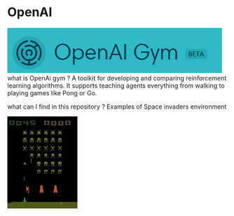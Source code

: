 # OpenAI
![alt tag](https://github.com/SoyGema/OpenAI/blob/master/openAI_gym.png)
what is OpenAi gym ?
A toolkit for developing and comparing reinforcement learning algorithms. It supports teaching agents everything from walking to playing games like Pong or Go.

what can I find in this repository ?
Examples of Space invaders environment 

![alt tag](https://github.com/SoyGema/OpenAI/blob/master/Space_Invaders.jpg)
